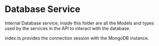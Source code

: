 # Database Service

Internal Database service, inside this folder are all the Models and types used by the services in the API to interact with the database.

index.ts provides the connection session with the MongoDB instance.
